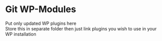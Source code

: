 # Git WP-Modules
Put only updated WP plugins here   
Store this in separate folder then just link plugins you wish to use in your WP installation
